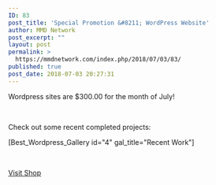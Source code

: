 ```yaml
---
ID: 83
post_title: 'Special Promotion &#8211; WordPress Website'
author: MMD Network
post_excerpt: ""
layout: post
permalink: >
  https://mmdnetwork.com/index.php/2018/07/03/83/
published: true
post_date: 2018-07-03 20:27:31
---
```

Wordpress sites are $300.00 for the month of July!

&nbsp;

Check out some recent completed projects:

[Best_Wordpress_Gallery id="4" gal_title="Recent Work"]

&nbsp;

<a href="https://mmdnetwork.com/index.php/shop/" target="_blank" rel="noopener">Visit Shop</a>